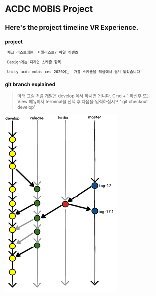 # ACDC MOBIS Project

## Here's the project timeline VR Experience.

### project
`
체크 리스트에는 
파일리스트/ 파일 컨텐츠`

`
Design에는 디자인 스케쥴 항목`

`
Unity acdc mobis ces 2020에는 
개발 스케쥴을 엑셀에서 옮겨 놓았습니다`

### git branch explained
> 아래 그림 처럼 개발은 develop 에서 하시면 됩니다.
> Cmd + ` 하신후 또는 View 메뉴에서 terminal을 선택 후 다음을 입력하십시오
> ' git checkout develop'

![gitflow](images/gitflow.png)
